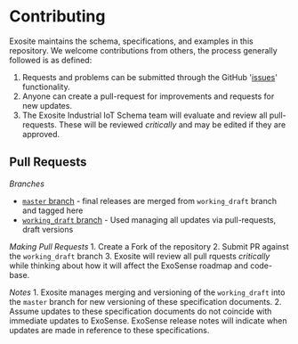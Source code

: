 # Contributing

Exosite maintains the schema, specifications, and examples in this repository. We welcome contributions from others, the process generally followed is as defined:

1. Requests and problems can be submitted through the GitHub '[issues](https://github.com/exosite/industrial_iot_schema/issues)' functionality.  
2. Anyone can create a pull-request for improvements and requests for new updates.
3. The Exosite Industrial IoT Schema team will evaluate and review all pull-requests.  These will be reviewed _critically_ and may be edited if they are approved.  

## Pull Requests

_Branches_

* [`master` branch](https://github.com/exosite/industrial_iot_schema) - final releases are merged from `working_draft` branch and tagged here
* [`working_draft` branch](https://github.com/exosite/industrial_iot_schema/tree/working_draft) - Used managing all updates via pull-requests, draft versions

_Making Pull Requests_ 1. Create a Fork of the repository 2. Submit PR against the `working_draft` branch 3. Exosite will review all pull rquests _critically_ while thinking about how it will affect the ExoSense roadmap and code-base.

_Notes_ 1. Exosite manages merging and versioning of the `working_draft` into the `master` branch for new versioning of these specification documents. 2. Assume updates to these specification documents do not coincide with immediate updates to ExoSense. ExoSense release notes will indicate when updates are made in reference to these specifications.

